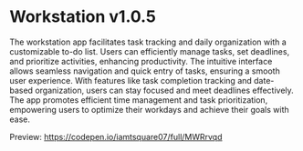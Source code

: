 # Workstation v1.0.5

The workstation app facilitates task tracking and daily organization with a customizable to-do list. Users can efficiently manage tasks, set deadlines, and prioritize activities, enhancing productivity. The intuitive interface allows seamless navigation and quick entry of tasks, ensuring a smooth user experience. With features like task completion tracking and date-based organization, users can stay focused and meet deadlines effectively. The app promotes efficient time management and task prioritization, empowering users to optimize their workdays and achieve their goals with ease.

Preview: https://codepen.io/iamtsquare07/full/MWRrvqd
